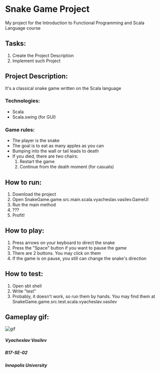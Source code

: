 # Snake Game Project
My project for the Introduction to Functional Programming and Scala Language course
## Tasks:
1. Create the Project Description
1. Implement such Project
## Project Description:
It's a classical snake game written on the Scala language
### Technologies:
* Scala
* Scala.swing (for GUI)
### Game rules:
* The player is the snake
* The goal is to eat as many apples as you can
* Bumping into the wall or tail leads to death
* If you died, there are two chairs:
    1. Restart the game
    1. Continue from the death moment (for casuals)
## How to run:
1. Download the project
1. Open SnakeGame.game.src.main.scala.vyacheslav.vasilev.GameUI
1. Run the main method
1. ???
1. Profit!
## How to play:
1. Press arrows on your keyboard to direct the snake
1. Press the "Space" button if you want to pause the game
1. There are 2 buttons. You may click on them
1. If the game is on pause, you still can change the snake's direction 
## How to test:
1. Open sbt shell
1. Write "test"
1. Probably, it doesn't work, so run them by hands. 
You may find them at SnakeGame.game.src.test.scala.vyacheslav.vasilev
## Gameplay gif:
![gif](https://s6.gifyu.com/images/gameplayb147551d307509a0.gif)
##### Vyacheslav Vasilev
##### B17-SE-02
##### Innopolis University
